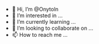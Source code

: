 - 👋 Hi, I’m @Onytoln
- 👀 I’m interested in ...
- 🌱 I’m currently learning ...
- 💞️ I’m looking to collaborate on ...
- 📫 How to reach me ...

<!---
Onytoln/Onytoln is a ✨ special ✨ repository because its `README.md` (this file) appears on your GitHub profile.
You can click the Preview link to take a look at your changes.
--->
